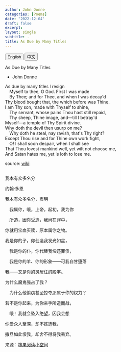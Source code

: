 ```yaml
---
author: John Donne
categories: [Poems]
date: "2022-12-04"
draft: false
excerpt: 
layout: single
subtitle: .
title: As Due by Many Titles
---
```


<!-- Tab links -->
<div class="tab">
  <button class="tablinks active" onclick="tablabel(event, 'english')">English</button>
  <button class="tablinks" onclick="tablabel(event, 'chinese')">中文</button>
  
</div>

<!-- Tab content -->
<div id="english" class="tabcontent" style="display:block">

As Due by Many Titles

- John Donne  

As due by many titles I resign  
&emsp;Myself to thee, O God. First I was made  
&emsp;By Thee; and for Thee, and when I was decay'd  
Thy blood bought that, the which before was Thine.  
I am Thy son, made with Thyself to shine,  
&emsp;Thy servant, whose pains Thou hast still repaid,  
&emsp;Thy sheep, Thine image, and—till I betray'd  
Myself—a temple of Thy Spirit divine.  
Why doth the devil then usurp on me?  
&emsp;Why doth he steal, nay ravish, that's Thy right?  
Except Thou rise and for Thine own work fight,  
&emsp;O! I shall soon despair, when I shall see  
That Thou lovest mankind well, yet wilt not choose me,  
And Satan hates me, yet is loth to lose me.

source: <a href = "https://en.wikipedia.org/wiki/As_Due_By_Many_Titles" target="_blank" rel="noopener noreferrer">wiki</a>
</div>

<div id="chinese" class="tabcontent">
  <h2></h2>
  
我本有众多名分    

约翰·多恩  


我本有众多名分，表明

&emsp;我属你，哦，上帝。起初，我为你

&emsp;所造，因你受造，我尚在罪中，

你就用宝血买赎，原本属你之物。

我是你的子，你创造我发光如星，

&emsp;我是你的仆，你代替我偿还罪债，

&emsp;我是你的羊、你的形象——可我自甘堕落

我——又是你的灵居住的殿宇。

为什么魔鬼强占了我？

&emsp;为什么他偷窃甚至掠夺那属于你的权力？

若不是你起来，为你亲手所造而战，

&emsp;哦！我就会坠入绝望，因我会想

你爱众人至深，却不拣选我，

撒旦如此恨我，却舍不得将我丢弃。

来源：<a href = "https://mp.weixin.qq.com/s/ahsuPvi9YqjzEyPyydqMkQ" target="_blank" rel="noopener noreferrer">橡果阅读小空间</a>
</div>
